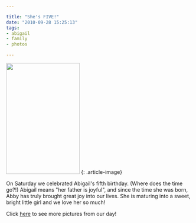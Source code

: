 ```yaml
---

title: "She's FIVE!"
date: "2010-09-28 15:25:13"
tags:
- abigail
- family
- photos

---
```


<a href="//d21yo20tm8bmc2.cloudfront.net/2010/09/DSC_2747.jpg"><img class="aligncenter size-medium wp-image-1081" title="Abigail Hope, posing with her new bike." src="//d21yo20tm8bmc2.cloudfront.net/2010/09/DSC_2747-199x300.jpg" alt="" width="199" height="300" /></a>
{: .article-image}

On Saturday we celebrated Abigail's fifth birthday. (Where does the time go?!) Abigail means "her father is joyful", and since the time she was born, Abby has truly brought great joy into our lives. She is maturing into a sweet, bright little girl and we love her so much!

Click <a href="http://www.facebook.com/album.php?aid=87725&amp;id=1346114941&amp;l=67685e6d0f" target="_blank">here</a> to see more pictures from our day!
